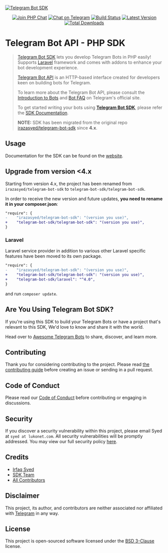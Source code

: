 [![Telegram Bot SDK][img-hero]][link-repo]

<p align="center">
<a href="https://phpchat.co"><img src="https://img.shields.io/badge/Slack-PHP%20Chat-5c6aaa.svg?logo=slack&labelColor=4A154B&style=for-the-badge" alt="Join PHP Chat"/></a>
<a href="https://t.me/PHPChatCo"><img src="https://img.shields.io/badge/Chat-on%20Telegram-2CA5E0.svg?logo=telegram&style=for-the-badge" alt="Chat on Telegram"/></a>
<a href="https://github.com/telegram-bot-sdk/telegram-bot-sdk/actions"><img src="https://img.shields.io/github/workflow/status/telegram-bot-sdk/telegram-bot-sdk/CI.svg?style=for-the-badge" alt="Build Status"/></a>
<a href="https://github.com/telegram-bot-sdk/telegram-bot-sdk/releases"><img src="https://img.shields.io/github/release/telegram-bot-sdk/telegram-bot-sdk.svg?style=for-the-badge" alt="Latest Version"/></a>
<a href="https://packagist.org/packages/telegram-bot-sdk/telegram-bot-sdk"><img src="https://img.shields.io/packagist/dt/telegram-bot-sdk/telegram-bot-sdk.svg?style=for-the-badge" alt="Total Downloads"/></a>
</p>

# Telegram Bot API - PHP SDK

> [Telegram Bot SDK][link-site] lets you develop Telegram Bots in PHP easily! Supports [Laravel][link-laravel-package] framework and comes with addons to enhance your bot development experience.
>
> [Telegram Bot API][link-telegram-bot-api] is an HTTP-based interface created for developers keen on building bots for Telegram.
> 
> To learn more about the Telegram Bot API, please consult the [Introduction to Bots][link-telegram-bot-api] and [Bot FAQ](https://core.telegram.org/bots/faq) on Telegram's official site.
>
> To get started writing your bots using **[Telegram Bot SDK][link-site]**, please refer the [SDK Documentation][link-docs].
>
> **NOTE:** SDK has been migrated from the original repo [irazasyed/telegram-bot-sdk][link-old-repo] since **4.x**.

## Usage

Documentation for the SDK can be found on the [website][link-docs].

## Upgrade from version <4.x

Starting from version 4.x, the project has been renamed from `irazasyed/telegram-bot-sdk` to `telegram-bot-sdk/telegram-bot-sdk`.

In order to receive the new version and future updates, **you need to rename it in your composer.json**:

```diff
"require": {
-    "irazasyed/telegram-bot-sdk": "(version you use)",
+    "telegram-bot-sdk/telegram-bot-sdk": "(version you use)",
}
```

### Laravel

Laravel service provider in addition to various other Laravel specific features have been moved to its own package.

```diff
"require": {
-    "irazasyed/telegram-bot-sdk": "(version you use)",
+    "telegram-bot-sdk/telegram-bot-sdk": "(version you use)",
+    "telegram-bot-sdk/laravel": "^4.0",
}
```

and run `composer update`.

## Are You Using Telegram Bot SDK?

If you're using this SDK to build your Telegram Bots or have a project that's relevant to this SDK, We'd love to know and share it with the world.

Head over to [Awesome Telegram Bots][link-awesome-telegram-bots] to share, discover, and learn more.

## Contributing

Thank you for considering contributing to the project. Please read [the contributing guide][link-contributing] before creating an issue or sending in a pull request.

## Code of Conduct

Please read our [Code of Conduct][link-code-of-conduct] before contributing or engaging in discussions.

## Security

If you discover a security vulnerability within this project, please email Syed at `syed at lukonet.com`. All security vulnerabilities will be promptly addressed. You may view our full security policy [here][link-security-policy].

## Credits

- [Irfaq Syed][link-author]
- [SDK Team][link-team]
- [All Contributors][link-contributors]

## Disclaimer

This project, its author, and contributors are neither associated nor affiliated with [Telegram](https://telegram.org/) in any way.

## License

This project is open-sourced software licensed under the [BSD 3-Clause][link-license] license.

[img-hero]: https://user-images.githubusercontent.com/1915268/75023827-7879f780-54be-11ea-98c1-436a14e7e633.png

[link-author]: https://github.com/irazasyed
[link-site]: https://telegram-bot-sdk.com
[link-docs]: https://telegram-bot-sdk.com
[link-repo]: https://github.com/telegram-bot-sdk/telegram-bot-sdk
[link-old-repo]: https://github.com/irazasyed/telegram-bot-sdk
[link-laravel-package]: https://github.com/telegram-bot-sdk/laravel
[link-team]: https://github.com/orgs/telegram-bot-sdk/people
[link-contributors]: https://github.com/telegram-bot-sdk/telegram-bot-sdk/contributors
[link-license]: https://github.com/telegram-bot-sdk/telegram-bot-sdk/blob/master/LICENSE.md
[link-contributing]: https://github.com/telegram-bot-sdk/telegram-bot-sdk/blob/master/.github/CONTRIBUTING.md
[link-code-of-conduct]: https://github.com/telegram-bot-sdk/telegram-bot-sdk/blob/master/.github/CODE_OF_CONDUCT.md
[link-security-policy]: https://github.com/telegram-bot-sdk/telegram-bot-sdk/security/policy
[link-awesome-telegram-bots]: https://github.com/telegram-bot-sdk/awesome-telegram-bots
[link-telegram-bot-api]: https://core.telegram.org/bots
